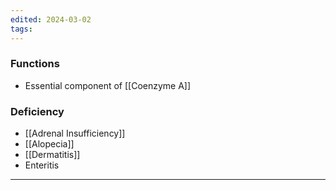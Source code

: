 ```yaml
---
edited: 2024-03-02
tags:
---
```

### Functions
- Essential component of [[Coenzyme A]] 
### Deficiency
- [[Adrenal Insufficiency]] 
- [[Alopecia]]
- [[Dermatitis]]
- Enteritis 

---

